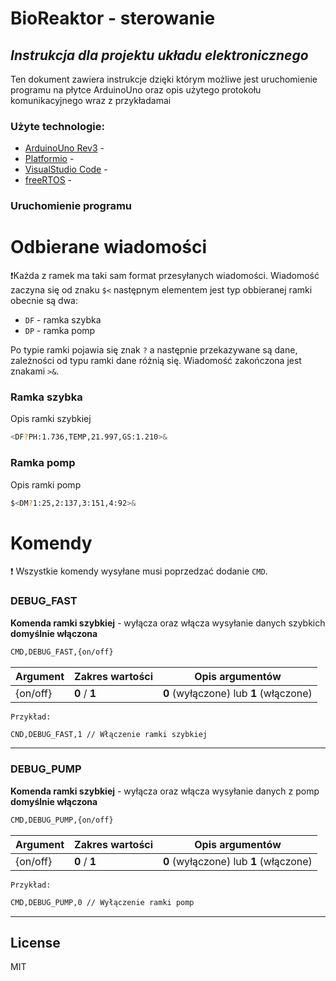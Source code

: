 # BioReaktor - sterowanie
## _Instrukcja dla projektu układu elektronicznego_
Ten dokument zawiera instrukcje dzięki którym możliwe jest uruchomienie programu na płytce ArduinoUno oraz opis użytego protokołu komunikacyjnego wraz z przykładamai

### Użyte technologie:
- [ArduinoUno Rev3] - 
- [Platformio] -
- [VisualStudio Code] - 
- [freeRTOS] - 

### Uruchomienie programu 


# Odbierane wiadomości

❗Każda z ramek ma taki sam format przesyłanych wiadomości. Wiadomość zaczyna się od znaku `$<` następnym elementem jest typ obbieranej ramki obecnie są dwa: 
- `DF` - ramka szybka
- `DP` - ramka pomp

Po typie ramki pojawia się znak `?` a następnie przekazywane są dane, zależności od typu ramki dane różnią się. Wiadomość zakończona jest znakami `>&`.


### Ramka szybka
Opis ramki szybkiej

```sh
<DF?PH:1.736,TEMP,21.997,GS:1.210>&
```

### Ramka pomp
Opis ramki pomp
```sh
$<DM?1:25,2:137,3:151,4:92>&
```

# Komendy

❗ Wszystkie komendy wysyłane musi poprzedzać dodanie  `CMD`.

### DEBUG_FAST
**Komenda ramki szybkiej** - wyłącza oraz włącza wysyłanie danych szybkich **domyślnie włączona** 

```sh
CMD,DEBUG_FAST,{on/off} 
```
| Argument | Zakres wartości | Opis argumentów 
| -------- | --------------- | ----------- |
| {on/off}   | **0** / **1** | **0** (wyłączone) lub **1** (włączone)

`Przykład:`
```sh
CND,DEBUG_FAST,1 // Włączenie ramki szybkiej
```
***
### DEBUG_PUMP
**Komenda ramki szybkiej** - wyłącza oraz włącza wysyłanie danych z pomp  **domyślnie włączona** 

```sh
CMD,DEBUG_PUMP,{on/off} 
```
| Argument | Zakres wartości | Opis argumentów 
| -------- | --------------- | ----------- |
| {on/off}   | **0** / **1** | **0** (wyłączone) lub **1** (włączone)

`Przykład:`
```sh
CMD,DEBUG_PUMP,0 // Wyłączenie ramki pomp
```
***

## License

MIT

[//]: # (These are reference links used in the body of this note and get stripped out when the markdown processor does its job. There is no need to format nicely because it shouldn't be seen. Thanks SO - http://stackoverflow.com/questions/4823468/store-comments-in-markdown-syntax)

[ArduinoUno Rev3]: <https://store-usa.arduino.cc/products/arduino-uno-rev3>
[Platformio]: <https://platformio.org/>
[freeRTOS]: <https://www.freertos.org/>
[VisualStudio Code]: <https://code.visualstudio.com/>

